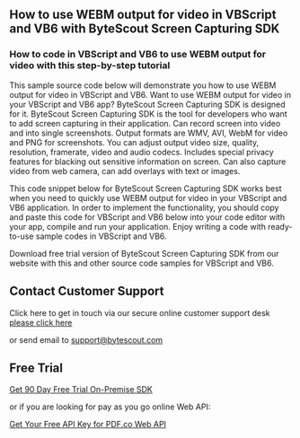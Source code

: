 ## How to use WEBM output for video in VBScript and VB6 with ByteScout Screen Capturing SDK

### How to code in VBScript and VB6 to use WEBM output for video with this step-by-step tutorial

This sample source code below will demonstrate you how to use WEBM output for video in VBScript and VB6. Want to use WEBM output for video in your VBScript and VB6 app? ByteScout Screen Capturing SDK is designed for it. ByteScout Screen Capturing SDK is the tool for developers who want to add screen capturing in their application. Can record screen into video and into single screenshots. Output formats are WMV, AVI, WebM for video and PNG for screenshots. You can adjust output video size, quality, resolution, framerate, video and audio codecs. Includes special privacy features for blacking out sensitive information on screen. Can also capture video from web camera, can add overlays with text or images.

This code snippet below for ByteScout Screen Capturing SDK works best when you need to quickly use WEBM output for video in your VBScript and VB6 application. In order to implement the functionality, you should copy and paste this code for VBScript and VB6 below into your code editor with your app, compile and run your application. Enjoy writing a code with ready-to-use sample codes in VBScript and VB6.

Download free trial version of ByteScout Screen Capturing SDK from our website with this and other source code samples for VBScript and VB6.

## Contact Customer Support

Click here to get in touch via our secure online customer support desk [please click here](https://bytescout.zendesk.com/hc/en-us/requests/new?subject=ByteScout%20Screen%20Capturing%20SDK%20Question)

or send email to [support@bytescout.com](mailto:support@bytescout.com?subject=ByteScout%20Screen%20Capturing%20SDK%20Question) 

## Free Trial

[Get 90 Day Free Trial On-Premise SDK](https://bytescout.com/download/web-installer?utm_source=github-readme)

or if you are looking for pay as you go online Web API:

[Get Your Free API Key for PDF.co Web API](https://pdf.co/documentation/api?utm_source=github-readme)